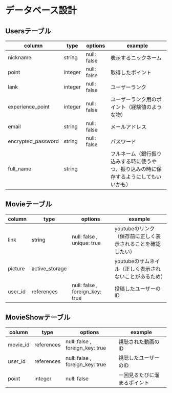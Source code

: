 # データベース設計

## Usersテーブル
|column|type|options|example|
|-|-|-|-|
|nickname          |string  |null: false|表示するニックネーム|
|point             |integer |null: false|取得したポイント|
|lank              |integer |null: false|ユーザーランク|
|experience_point  |integer |null: false|ユーザーランク用のポイント（経験値のような物）|
|email             |string  |null: false|メールアドレス|
|encrypted_password|string  |null: false|パスワード|
|full_name         |string  |           |フルネーム（銀行振り込みする時に使うやつ、振り込みの時に保存するようにしてもいいかも）|

## Movieテーブル
|column|type|options|example|
|-|-|-|-|
|link    |string         |null: false , unique: true      |youtubeのリンク（保存前に正しく表示されることを確認したい）|
|picture |active_storage |                                |youtubeのサムネイル（正しく表示されないことがあるため）|
|user_id |references     |null: false , foreign_key: true |投稿したユーザーのID|

## MovieShowテーブル
|column|type|options|example|
|-|-|-|-|
|movie_id |references |null: false , foreign_key: true |視聴された動画のID|
|user_id  |references |null: false , foreign_key: true |視聴したユーザーのID|
|point    |integer    |null: false                     |一回見るたびに溜まるポイント|